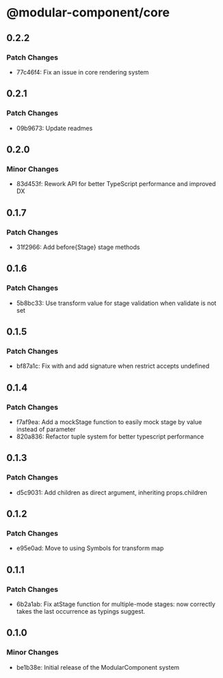 # @modular-component/core

## 0.2.2

### Patch Changes

- 77c46f4: Fix an issue in core rendering system

## 0.2.1

### Patch Changes

- 09b9673: Update readmes

## 0.2.0

### Minor Changes

- 83d453f: Rework API for better TypeScript performance and improved DX

## 0.1.7

### Patch Changes

- 31f2966: Add before{Stage} stage methods

## 0.1.6

### Patch Changes

- 5b8bc33: Use transform value for stage validation when validate is not set

## 0.1.5

### Patch Changes

- bf87a1c: Fix with and add signature when restrict accepts undefined

## 0.1.4

### Patch Changes

- f7af9ea: Add a mockStage function to easily mock stage by value instead of parameter
- 820a836: Refactor tuple system for better typescript performance

## 0.1.3

### Patch Changes

- d5c9031: Add children as direct argument, inheriting props.children

## 0.1.2

### Patch Changes

- e95e0ad: Move to using Symbols for transform map

## 0.1.1

### Patch Changes

- 6b2a1ab: Fix atStage function for multiple-mode stages: now correctly takes the last occurrence as typings suggest.

## 0.1.0

### Minor Changes

- be1b38e: Initial release of the ModularComponent system
